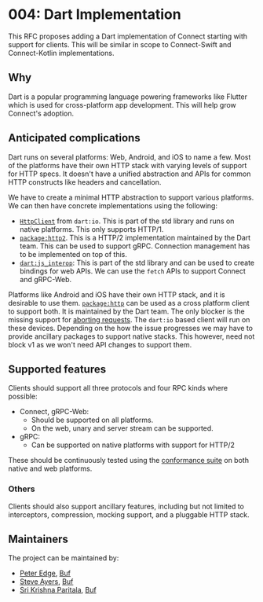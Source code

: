 # 004: Dart Implementation

This RFC proposes adding a Dart implementation of Connect starting with support for clients.
This will be similar in scope to Connect-Swift and Connect-Kotlin implementations.

## Why

Dart is a popular programming language powering frameworks like Flutter which
is used for cross-platform app development. This will help grow Connect's
adoption.

## Anticipated complications

Dart runs on several platforms: Web, Android, and iOS to name a few. Most of the platforms
have their own HTTP stack with varying levels of support for HTTP specs. It doesn't have a
unified abstraction and APIs for common HTTP constructs like headers and cancellation.

We have to create a minimal HTTP abstraction to support various platforms. We can then have concrete
implementations using the following:

- [`HttpClient`][dart-io-client] from `dart:io`. This is part of the std library and runs on native platforms.
  This only supports HTTP/1.
- [`package:http2`][pub-http2]. This is a HTTP/2 implementation maintained by the Dart team. This can be used
  to support gRPC. Connection management has to be implemented on top of this.
- [`dart:js_interop`][dart-js-interop]: This is part of the std library and can be used to create
  bindings for web APIs. We can use the `fetch` APIs to support Connect and gRPC-Web.

Platforms like Android and iOS have their own HTTP stack, and it is desirable to use them. [`package:http`][pub-http]
can be used as a cross platform client to support both. It is maintained by the Dart team. The only blocker
is the missing support for [aborting requests][http-abort-issue]. The `dart:io` based client will run on these devices.
Depending on the how the issue progresses we may have to provide ancillary packages to support native stacks.
This however, need not block v1 as we won't need API changes to support them.

## Supported features

Clients should support all three protocols and four RPC kinds where possible:

- Connect, gRPC-Web:
  - Should be supported on all platforms.
  - On the web, unary and server stream can be supported.
- gRPC:
  - Can be supported on native platforms with support for HTTP/2

These should be continuously tested using the [conformance suite][conformance] on both native and web platforms.

### Others

Clients should also support ancillary features, including but not limited to interceptors,
compression, mocking support, and a pluggable HTTP stack.

## Maintainers

The project can be maintained by:

- [Peter Edge](https://github.com/bufdev), [Buf](https://buf.build)
- [Steve Ayers](https://github.com/smaye81), [Buf](https://buf.build)
- [Sri Krishna Paritala](https://github.com/srikrsna-buf), [Buf](https://buf.build)

[conformance]: https://github.com/connectrpc/conformance
[dart-io-client]: https://dart.dev/libraries/dart-io#http-client
[dart-js-interop]: https://api.dart.dev/dart-js_interop/dart-js_interop-library.html
[http-abort-issue]: https://github.com/dart-lang/http/issues/424
[pub-http2]: https://pub.dev/packages/http2
[pub-http]: https://pub.dev/packages/http
